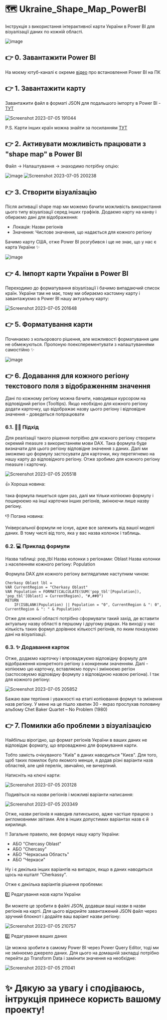 # 🗺️ Ukraine_Shape_Map_PowerBI
Інструкція з використання інтерактивної карти України в Power BI для візуалізації даних по кожній області.

![image](https://github.com/NickTimosh/Ukraine_Map_PowerBI/assets/116592259/426f979c-462f-4bc4-9929-8b5b68143258)

## 👉 0. Завантажити Power BI
На моєму ютуб-каналі є окреме [відео](https://www.youtube.com/watch?v=JihZvJN3njo&list=PLVhK8BiSrfS5OKHJqoGrBDMTGI5pPiKwO) про встановлення Power BI на ПК

## 👉 1. Завантажити карту

Завантажити файл в форматі JSON для подальшого імпорту в Power BI - [ТУТ](https://github.com/NickTimosh/Ukraine_Map_PowerBI/blob/main/Ukraine-regions.json)

![Screenshot 2023-07-05 191044](https://github.com/NickTimosh/Ukraine_Map_PowerBI/assets/116592259/05b1e2de-f6bc-43bb-aaf5-7734160dc63c)

P.S. Карти інших країн можна знайти за посиланням [ТУТ](https://github.com/org-scn-design-studio-community/sdkcommunitymaps/tree/master/geojson)

## 👉 2. Активувати можливість працювати з "shape map" в Power BI

Файл -> Налаштування -> знаходимо потрібну опцію:

![image](https://github.com/NickTimosh/Ukraine_Map_PowerBI/assets/116592259/e3e43511-3807-4df2-9ff7-779cb3aac78a)
![Screenshot 2023-07-05 200238](https://github.com/NickTimosh/Ukraine_Map_PowerBI/assets/116592259/c3e64ff0-0e68-48ef-b493-b9180f9b5e2c)

## 👉 3. Створити візуалізацію

Після активації shape map ми можемо бачити можливість використання цього типу візуалізації серед інших графіків. 
Додаємо карту на канву і обираємо дані для відображення:
* Локація: Назви регіонів
* Значення: Числове значення, що надається для кожного регіону

Бачимо карту США, отже Power BI розгубився і ще не знає, що у нас є карта України ✨

![image](https://github.com/NickTimosh/Ukraine_Map_PowerBI/assets/116592259/b78b8320-28db-4413-9422-d88c6df7f96f)

## 👉 4. Імпорт карти України в Power BI

Переходимо до форматування візуалізації і бачимо випадаючий список країн. 
України там не має, тому ми обираємо кастомну карту і завантажуємо в Power BI нашу актуальну карту:

![Screenshot 2023-07-05 201648](https://github.com/NickTimosh/Ukraine_Map_PowerBI/assets/116592259/ff1b610f-3d60-4597-a199-b9c2f44b23e0)

## 👉 5. Форматування карти

Починаємо з кольорового рішення, але можливості форматування цим не обмежуються. 
Пропоную поексперементувати з налаштуваннями самостійно ✨

![image](https://github.com/NickTimosh/Ukraine_Map_PowerBI/assets/116592259/810ebd9b-bb6e-45e6-ab61-6a72be8a7602)

## 👉 6. Додавання для кожного регіону текстового поля з відображенням значення

Дані по кожному регіону можна бачити, наводивши курсором на відповідний регіон (Tooltips). 
Якщо необхідно для кожного регіону додати карточку, що відображає назву цього регіону і відповідне значення - доведеться попрацювати 

### 6.1. 👷‍♂️ Підхід
Для реалізації такого рішення потрібно для кожного регіону створити окремий measure з використанням мови DAX. 
Така формула буде визначати для цього регіону відповідне значення з даних. Далі ми зможемо цю формулу застосувати для карточки, яку перетягнемо на нашу карту до відповідного регіону. Отже зробимо для кожного регіону measure і карточку. 

![Screenshot 2023-07-05 205518](https://github.com/NickTimosh/Ukraine_Map_PowerBI/assets/116592259/ecd77b08-8381-4572-bc31-9e8177adb695)

👍 Хороша новина: 

така формула пишеться один раз, далі ми тільки копіюємо формулу і поширюємо на інші карточки інших регіонів, змінюючи лише назву регіону. 

👎 Погана новина: 

Універсальної формули не існує, адже все залежить від вашої моделі даних. В тому числі від того, яка у вас назва колонок і таблиць.

### 6.2. 💻 Приклад формули

Назва таблиці: pop_tbl
Назва колонки з регіонами: Oblast
Назва колонки з населенням кожного регіону: Population

Формула DAX для кожного регіону виглядатиме наступним чином:
```
Cherkasy Oblast lbl = 
VAR CurrentRegion = "Cherkasy Oblast"
VAR Population = FORMAT(CALCULATE(SUM('pop_tbl'[Population]), 'pop_tbl'[Oblast] = CurrentRegion), "#,##0")
RETURN
    IF(ISBLANK(Population) || Population = "0", CurrentRegion & ": 0", CurrentRegion & ": " & Population)
```

Отже для кожної області потрібно сформувати такий захід, де вставити актуальну назву області в першому і другому рядках.
На виході у нас кількість таких формул дорівнює кількості регіонів, по яким показуємо дані на візуалізації.

### 6.3. ✨ Додавання карток
Отже, додаємо карточку і впроваджуємо відповідну формулу для відображення конкретного регіону з конкреним значенням.
Далі - копіюємо цю карточку, вставляємо поруч і змінюємо регіон (застосовуємо відповідну формулу з відповідною назвою регіона).
І так для кожного регіону:

![Screenshot 2023-07-05 205852](https://github.com/NickTimosh/Ukraine_Map_PowerBI/assets/116592259/f957096f-0f9f-47c2-8d3a-767a6bf88c49)

Бажаю вам терпіння і уважності на етапі копіювання формул та змінення назв регіону.
У мене на це пішло хвилин 30 - якраз прослухав половину альбому Chet Baker Quartet ‎– No Problem (1980)

## 👉 7. Помилки або проблеми з візуалізацією

Найбільш вірогідно, що формат регіонів України в ваших даних не відповідає формату, що впроваджено для формування карти. 

Тобто замість очікуваного "Київ" в даних наводиться "Києв". Для того, щоб таких помилок було якомого менше, я додав різні варіанти назв областей, але цей перелік, звичайно, не вичерпний. 

Натисніть на ключі карти:

![Screenshot 2023-07-05 203128](https://github.com/NickTimosh/Ukraine_Map_PowerBI/assets/116592259/f513bea1-381e-4c3e-bd25-154b3f091c8c)

Подивіться на назви регіонів і можливі варіанти написання:

![Screenshot 2023-07-05 203349](https://github.com/NickTimosh/Ukraine_Map_PowerBI/assets/116592259/822a00e9-aeb9-4031-bce8-30927a996531)

Отже, назви регіонів я наводив латинською, адже частіше працюю з англомовними звітами. Але в інших допустимих варіантах назв є й кирилиця. 

‼️ Загальне правило, яке формує нашу карту України:

* АБО "Chercasy Oblast"
* АБО "Chercasy"
* АБО "Черкаська Область"
* АБО "Черкаси"

Ну і є декілька інших варіантів на випадок, якщо в даних наводиться щось на кшталт "Cherkassy". 

Отже є декілька варіантів рішення проблеми: 

1️⃣ Редагування назв карти України

Ви можете це зробити в файлі JSON, додавши ваші назви в назви регіонів на карті.
Для цього відкрийте завантажений JSON файл через зручний блокнот і додайте ваш варіант назви регіону:

![Screenshot 2023-07-05 210757](https://github.com/NickTimosh/Ukraine_Map_PowerBI/assets/116592259/09e27b08-88e2-45ed-a54e-8a46737045a7)


2️⃣ Редагування ваших даних

Це можна зробити в самому Power BI через Power Query Editor, тоді ми не змінюємо джерело даних.
Для цього на домашній закладці потрібно перейти до Transform Data і замінити значення на необхідне:

![Screenshot 2023-07-05 211041](https://github.com/NickTimosh/Ukraine_Map_PowerBI/assets/116592259/920da765-100a-47e7-be64-2f385ab87e18)

# ✨ Дякую за увагу і сподіваюсь, інтрукція принесе користь вашому проекту!

